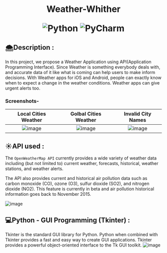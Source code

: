 <h1 align="center">Weather-Whither

![Python](https://img.shields.io/badge/python-3670A0?style=for-the-badge&logo=python&logoColor=ffdd54)
![PyCharm](https://img.shields.io/badge/pycharm-143?style=for-the-badge&logo=pycharm&logoColor=black&color=black&labelColor=green)
</h1>

## 🌨️Description :
In this project, we propose a Weather Application using API(Application Programming Interface). Since Weather is something everybody deals with, and accurate data of it like what is coming can help users to make inform decisions.
With Weather apps for iOS and Android, people can exactly know when to expect a change in the weather conditions. Weather apps can give urgent alerts too. 

<h3> Screenshots- </h3>


|             Local Cities Weather               |                Golbal Cities Weather            |               Invalid City Names              | 
| :--------------------------------:       | :---------------------------------------: | :---------------------------------------: |
|  ![image](https://user-images.githubusercontent.com/111730373/201734759-7df056b8-5238-4f54-b1d6-ddd4b17a8696.png)  | ![image](https://user-images.githubusercontent.com/111730373/201734771-2bc46616-dbb3-4a54-a963-440def73548a.png)  | ![image](https://user-images.githubusercontent.com/111730373/201734787-fe7a4414-0163-4901-aece-ca18a25282a4.png)      |


## ☀️API used :
The `OpenWeatherMap API` currently provides a wide variety of weather data including (but not limited to) current weather, forecasts, historical, weather stations, and weather alerts.

The API also provides current and historical air pollution data such as carbon monoxide (CO), ozone (O3), sulfur dioxide (SO2), and nitrogen dioxide (NO2). This feature is currently in beta and air pollution historical information goes back to November 2015.

![image](https://user-images.githubusercontent.com/111730373/201733647-9644bb70-2322-4ff6-b093-0f5f39357c7b.png)

## 💻Python - GUI Programming (Tkinter) :
Tkinter is the standard GUI library for Python. Python when combined with Tkinter provides a fast and easy way to create GUI applications. Tkinter provides a powerful object-oriented interface to the Tk GUI toolkit.
![image](https://user-images.githubusercontent.com/111730373/201734363-2e0977c1-cb50-4669-820a-bab50bafab7f.png)


